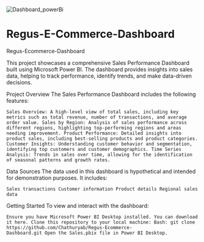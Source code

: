 ![Dashboard_powerBi](https://github.com/user-attachments/assets/8acb8a91-e7c3-44fb-9a2c-0dd254598196)

# Regus-E-Commerce-Dashboard
Regus-Ecommerce-Dashboard

This project showcases a comprehensive Sales Performance Dashboard built using Microsoft Power BI. The dashboard provides insights into sales data, helping to track performance, identify         trends, and make data-driven decisions.
    
Project Overview The Sales Performance Dashboard includes the following features:
    
    Sales Overview: A high-level view of total sales, including key metrics such as total revenue, number of transactions, and average order value. Sales by Region: Analysis of sales performance across different regions, highlighting top-performing regions and areas needing improvement. Product Performance: Detailed insights into product sales, including best-selling products and product categories. Customer Insights: Understanding customer behavior and segmentation, identifying top customers and customer demographics. Time Series Analysis: Trends in sales over time, allowing for the identification of seasonal patterns and growth rates.
    
Data Sources The data used in this dashboard is hypothetical and intended for demonstration purposes. It includes:
    
    Sales transactions Customer information Product details Regional sales data
    
Getting Started To view and interact with the dashboard:
    
    Ensure you have Microsoft Power BI Desktop installed. You can download it here. Clone this repository to your local machine: Bash: git clone https://github.com/Chathuryab/Regus-Ecommerce- 
    Dashboard.git Open the Sales.pbix file in Power BI Desktop.
